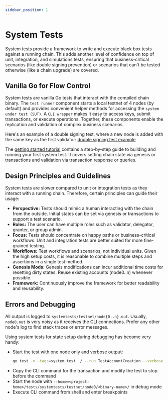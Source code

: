 ```yaml
---
sidebar_position: 1
---
```

# System Tests

System tests provide a framework to write and execute black box tests against a running chain. This adds another level 
of confidence on top of unit, integration, and simulations tests, ensuring that business-critical scenarios 
(like double signing prevention) or scenarios that can't be tested otherwise (like a chain upgrade) are covered.

## Vanilla Go for Flow Control

System tests are vanilla Go tests that interact with the compiled chain binary. The `test runner` component starts a 
local testnet of 4 nodes (by default) and provides convenient helper methods for accessing the `system under test (SUT)`. 
A `CLI wrapper` makes it easy to access keys, submit transactions, or execute operations. Together, these components 
enable the replication and validation of complex business scenarios.

Here's an example of a double signing test, where a new node is added with the same key as the first validator:
[double signing test example](https://github.com/cosmos/cosmos-sdk/blob/v0.52.0-beta.1/tests/systemtests/fraud_test.go)

The [getting started tutorial](https://github.com/cosmos/cosmos-sdk/blob/v0.52.0-beta.1/tests/systemtests/getting_started.md) 
contains a step-by-step guide to building and running your first system test. It covers setting chain state via genesis or 
transactions and validation via transaction response or queries.

## Design Principles and Guidelines

System tests are slower compared to unit or integration tests as they interact with a running chain. Therefore, certain 
principles can guide their usage:

- **Perspective:** Tests should mimic a human interacting with the chain from the outside. Initial states can be set via genesis or transactions to support a test scenario.
- **Roles:** The user can have multiple roles such as validator, delegator, granter, or group admin.
- **Focus:** Tests should concentrate on happy paths or business-critical workflows. Unit and integration tests are better suited for more fine-grained testing.
- **Workflows:** Test workflows and scenarios, not individual units. Given the high setup costs, it is reasonable to combine multiple steps and assertions in a single test method.
- **Genesis Mods:** Genesis modifications can incur additional time costs for resetting dirty states. Reuse existing accounts (node0..n) whenever possible.
- **Framework:** Continuously improve the framework for better readability and reusability.

## Errors and Debugging

All output is logged to `systemtests/testnet/node{0..n}.out`. Usually, `node0.out` is very noisy as it receives the CLI 
connections. Prefer any other node's log to find stack traces or error messages.

Using system tests for state setup during debugging has become very handy:

- Start the test with one node only and verbose output:
  ```sh
  go test -v -tags=system_test ./ --run TestAccountCreation --verbose --nodes-count=1
  ```
- Copy the CLI command for the transaction and modify the test to stop before the command
- Start the node with `--home=<project-home>/tests/systemtests/testnet/node0/<binary-name>/` in debug mode
- Execute CLI command from shell and enter breakpoints